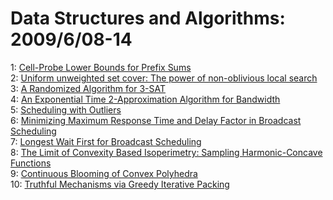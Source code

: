 # Data Structures and Algorithms: 2009/6/08-14  
1: [Cell-Probe Lower Bounds for Prefix Sums](https://doi.org/10.48550/arXiv.0906.1370)  
2: [Uniform unweighted set cover: The power of non-oblivious local search](https://doi.org/10.48550/arXiv.0906.1557)  
3: [A Randomized Algorithm for 3-SAT](https://doi.org/10.48550/arXiv.0906.1849)  
4: [An Exponential Time 2-Approximation Algorithm for Bandwidth](https://doi.org/10.48550/arXiv.0906.1953)  
5: [Scheduling with Outliers](https://doi.org/10.48550/arXiv.0906.2020)  
6: [Minimizing Maximum Response Time and Delay Factor in Broadcast  Scheduling](https://doi.org/10.48550/arXiv.0906.2048)  
7: [Longest Wait First for Broadcast Scheduling](https://doi.org/10.48550/arXiv.0906.2395)  
8: [The Limit of Convexity Based Isoperimetry: Sampling Harmonic-Concave  Functions](https://doi.org/10.48550/arXiv.0906.2448)  
9: [Continuous Blooming of Convex Polyhedra](https://doi.org/10.48550/arXiv.0906.2461)  
10: [Truthful Mechanisms via Greedy Iterative Packing](https://doi.org/10.48550/arXiv.0906.2466)  